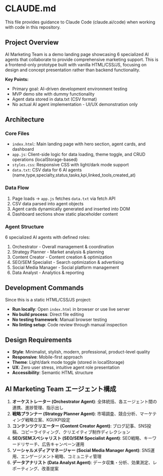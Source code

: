 # CLAUDE.md

This file provides guidance to Claude Code (claude.ai/code) when working with code in this repository.

## Project Overview

AI Marketing Team is a demo landing page showcasing 6 specialized AI agents that collaborate to provide comprehensive marketing support. This is a frontend-only prototype built with vanilla HTML/CSS/JS, focusing on design and concept presentation rather than backend functionality.

**Key Points:**
- Primary goal: AI-driven development environment testing
- MVP demo site with dummy functionality
- Agent data stored in data.txt (CSV format)
- No actual AI agent implementation - UI/UX demonstration only

## Architecture

### Core Files
- `index.html`: Main landing page with hero section, agent cards, and dashboard
- `app.js`: Client-side logic for data loading, theme toggle, and CRUD operations (localStorage-based)
- `styles.css`: Responsive CSS with light/dark mode support
- `data.txt`: CSV data for 6 AI agents (name,type,specialty,status,tasks,kpi,linked_tools,created_at)

### Data Flow
1. Page loads → `app.js` fetches `data.txt` via fetch API
2. CSV data parsed into agent objects
3. Agent cards dynamically generated and inserted into DOM
4. Dashboard sections show static placeholder content

### Agent Structure
6 specialized AI agents with defined roles:
1. Orchestrator - Overall management & coordination
2. Strategy Planner - Market analysis & planning  
3. Content Creator - Content creation & optimization
4. SEO/SEM Specialist - Search optimization & advertising
5. Social Media Manager - Social platform management
6. Data Analyst - Analytics & reporting

## Development Commands

Since this is a static HTML/CSS/JS project:
- **Run locally**: Open `index.html` in browser or use live server
- **No build process**: Direct file editing
- **No testing framework**: Manual browser testing
- **No linting setup**: Code review through manual inspection

## Design Requirements

- **Style**: Minimalist, stylish, modern, professional, product-level quality
- **Responsive**: Mobile-first approach
- **Theme**: Light/dark mode toggle (stored in localStorage)
- **UX**: Zero user stress, intuitive agent role presentation
- **Accessibility**: Semantic HTML structure

## AI Marketing Team エージェント構成

1. **オーケストレーター (Orchestrator Agent)**: 全体統括、各エージェント間の連携、進捗管理、指示出し
2. **戦略プランナー (Strategy Planner Agent)**: 市場調査、競合分析、マーケティング戦略立案、KGI/KPI設定  
3. **コンテンツクリエーター (Content Creator Agent)**: ブログ記事、SNS投稿、コピーライティング、クリエイティブ制作ディレクション
4. **SEO/SEMスペシャリスト (SEO/SEM Specialist Agent)**: SEO戦略、キーワードリサーチ、広告キャンペーン運用
5. **ソーシャルメディアマネージャー (Social Media Manager Agent)**: SNS運用、エンゲージメント戦略、コミュニティ管理
6. **データアナリスト (Data Analyst Agent)**: データ収集・分析、効果測定、レポーティング、改善提案 